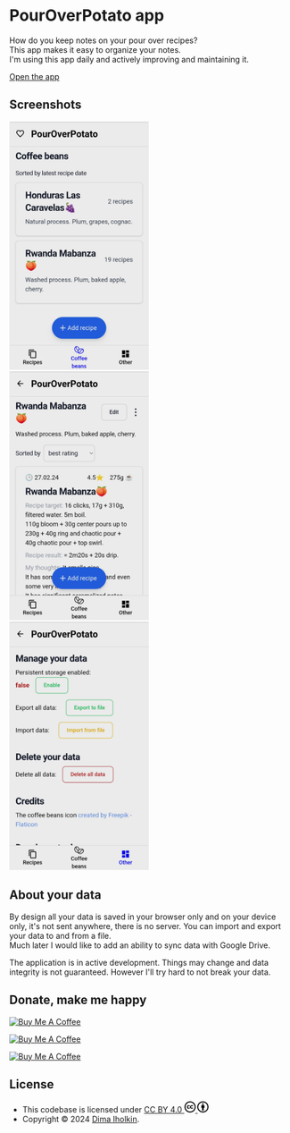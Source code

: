 # PourOverPotato app

How do you keep notes on your pour over recipes?  
This app makes it easy to organize your notes.  
I'm using this app daily and actively improving and maintaining it.

[Open the app](https://dima-iholkin.github.io/PourOverPotato/)

## Screenshots

<div>
  <kbd>
    <img width="250" src="/_assets/coffee_beans.png" title="screenshot showing a list of coffee beans in PourOverPotato app">
  </kbd>
  &nbsp;&nbsp;
  <kbd>
    <img width="250" src="/_assets/recipes.png" title="screenshot showing a list of recipes in PourOverPotato app">
  </kbd>
  &nbsp;&nbsp;
  <kbd>
    <img width="250" src="/_assets/other.png" title="screenshot showing page Other in PourOverPotato app">
  </kbd>
</div>

## About your data

By design all your data is saved in your browser only and on your device only, it's not sent anywhere, there is no server. You can import and export your data to and from a file.  
Much later I would like to add an ability to sync data with Google Drive.  

The application is in active development. Things may change and data integrity is not guaranteed. However I'll try hard to not break your data.

## Donate, make me happy

<script type="text/javascript" src="https://cdnjs.buymeacoffee.com/1.0.0/button.prod.min.js" data-name="bmc-button" data-slug="dimich1993" data-color="#00b000" data-emoji="☕"  data-font="Cookie" data-text="Buy me a coffee" data-outline-color="#ffffff" data-font-color="#ffffff" data-coffee-color="#FFDD00" ></script>

<a href="https://www.buymeacoffee.com/dimich1993" target="_blank">
  <img src="https://cdn.buymeacoffee.com/buttons/v2/default-yellow.png" alt="Buy Me A Coffee" height="41" width="174">
</a>

<a href="https://www.buymeacoffee.com/dimich1993" target="_blank"><img src="https://cdn.buymeacoffee.com/buttons/v2/default-yellow.png" alt="Buy Me A Coffee" style="height: 60px !important;width: 217px !important;" ></a>

<a href="https://www.buymeacoffee.com/dimich1993" target="_blank">
  <img src="https://cdn.buymeacoffee.com/buttons/v2/default-yellow.png" alt="Buy Me A Coffee" height="60" width="217">
</a>

## License

* This codebase is licensed under <a href="https://creativecommons.org/licenses/by/4.0/">
  CC BY 4.0 
  <img width="20" height="20" src="/_assets/cc/cc-logo.svg" /> 
  <img width="20" height="20" src="/_assets/cc/cc-by.svg" />
  </a>
* Copyright © 2024 <a href="https://github.com/dima-iholkin" target="_blank">Dima Iholkin</a>.